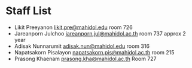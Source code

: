 # Staff List

* Likit Preeyanon likit.pre@mahidol.edu room 726
* Jareanporn Julchoo jareanporn.jul@mahidol.ac.th room 737 approx 2 year
* Adisak Nunnarumit adisak.nun@mahidol.edu room 316
* Napatsakorn Pisalayon napatsakorn.pis@mahidol.ac.th room 215
* Prasong Khaenam prasong.kha@mahidol.ac.th Room 727
